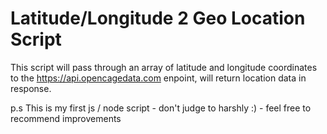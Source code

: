 # Latitude/Longitude 2 Geo Location Script

This script will pass through an array of latitude and longitude coordinates to the https://api.opencagedata.com enpoint, will return location data in response. 

p.s This is my first js / node script - don't judge to harshly :) - feel free to recommend improvements 
